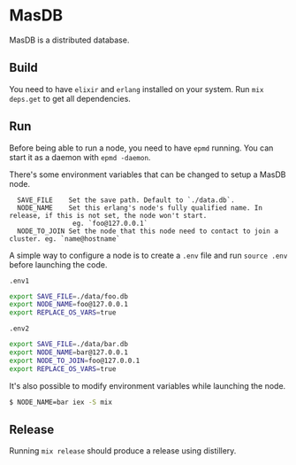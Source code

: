 # MasDB
MasDB is a distributed database.

## Build
You need to have `elixir` and `erlang` installed on your system. Run `mix deps.get` to get all dependencies.

## Run
Before being able to run a node, you need to have `epmd` running. You can start it as a daemon with `epmd -daemon`.

There's some environment variables that can be changed to setup a MasDB node.
```
  SAVE_FILE    Set the save path. Default to `./data.db`.
  NODE_NAME    Set this erlang's node's fully qualified name. In release, if this is not set, the node won't start.
                eg. `foo@127.0.0.1`
  NODE_TO_JOIN Set the node that this node need to contact to join a cluster. eg. `name@hostname`
```

A simple way to configure a node is to create a `.env` file and run `source .env` before launching the code.

`.env1`
```sh
export SAVE_FILE=./data/foo.db
export NODE_NAME=foo@127.0.0.1
export REPLACE_OS_VARS=true
```

`.env2`
```sh
export SAVE_FILE=./data/bar.db
export NODE_NAME=bar@127.0.0.1
export NODE_TO_JOIN=foo@127.0.0.1
export REPLACE_OS_VARS=true
```

It's also possible to modify environment variables while launching the node.
```sh
$ NODE_NAME=bar iex -S mix
```

## Release
Running `mix release` should produce a release using distillery.
